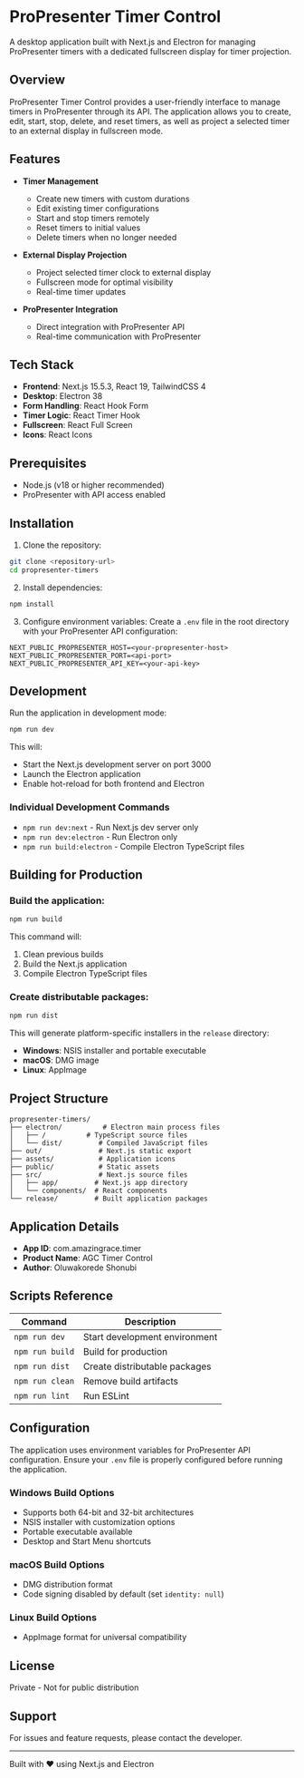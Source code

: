 # ProPresenter Timer Control

A desktop application built with Next.js and Electron for managing ProPresenter timers with a dedicated fullscreen display for timer projection.

## Overview

ProPresenter Timer Control provides a user-friendly interface to manage timers in ProPresenter through its API. The application allows you to create, edit, start, stop, delete, and reset timers, as well as project a selected timer to an external display in fullscreen mode.

## Features

- **Timer Management**
  - Create new timers with custom durations
  - Edit existing timer configurations
  - Start and stop timers remotely
  - Reset timers to initial values
  - Delete timers when no longer needed

- **External Display Projection**
  - Project selected timer clock to external display
  - Fullscreen mode for optimal visibility
  - Real-time timer updates

- **ProPresenter Integration**
  - Direct integration with ProPresenter API
  - Real-time communication with ProPresenter

## Tech Stack

- **Frontend**: Next.js 15.5.3, React 19, TailwindCSS 4
- **Desktop**: Electron 38
- **Form Handling**: React Hook Form
- **Timer Logic**: React Timer Hook
- **Fullscreen**: React Full Screen
- **Icons**: React Icons

## Prerequisites

- Node.js (v18 or higher recommended)
- ProPresenter with API access enabled

## Installation

1. Clone the repository:
```bash
git clone <repository-url>
cd propresenter-timers
```

2. Install dependencies:
```bash
npm install
```

3. Configure environment variables:
Create a `.env` file in the root directory with your ProPresenter API configuration:
```env
NEXT_PUBLIC_PROPRESENTER_HOST=<your-propresenter-host>
NEXT_PUBLIC_PROPRESENTER_PORT=<api-port>
NEXT_PUBLIC_PROPRESENTER_API_KEY=<your-api-key>
```

## Development

Run the application in development mode:

```bash
npm run dev
```

This will:
- Start the Next.js development server on port 3000
- Launch the Electron application
- Enable hot-reload for both frontend and Electron

### Individual Development Commands

- `npm run dev:next` - Run Next.js dev server only
- `npm run dev:electron` - Run Electron only
- `npm run build:electron` - Compile Electron TypeScript files

## Building for Production

### Build the application:
```bash
npm run build
```

This command will:
1. Clean previous builds
2. Build the Next.js application
3. Compile Electron TypeScript files

### Create distributable packages:
```bash
npm run dist
```

This will generate platform-specific installers in the `release` directory:
- **Windows**: NSIS installer and portable executable
- **macOS**: DMG image
- **Linux**: AppImage

## Project Structure

```
propresenter-timers/
├── electron/          # Electron main process files
│   ├── /          # TypeScript source files
│   └── dist/         # Compiled JavaScript files
├── out/              # Next.js static export
├── assets/           # Application icons
├── public/           # Static assets
├── src/              # Next.js source files
│   ├── app/         # Next.js app directory
│   └── components/  # React components
└── release/         # Built application packages
```

## Application Details

- **App ID**: com.amazingrace.timer
- **Product Name**: AGC Timer Control
- **Author**: Oluwakorede Shonubi

## Scripts Reference

| Command | Description |
|---------|-------------|
| `npm run dev` | Start development environment |
| `npm run build` | Build for production |
| `npm run dist` | Create distributable packages |
| `npm run clean` | Remove build artifacts |
| `npm run lint` | Run ESLint |

## Configuration

The application uses environment variables for ProPresenter API configuration. Ensure your `.env` file is properly configured before running the application.

### Windows Build Options
- Supports both 64-bit and 32-bit architectures
- NSIS installer with customization options
- Portable executable available
- Desktop and Start Menu shortcuts

### macOS Build Options
- DMG distribution format
- Code signing disabled by default (set `identity: null`)

### Linux Build Options
- AppImage format for universal compatibility

## License

Private - Not for public distribution

## Support

For issues and feature requests, please contact the developer.

---

Built with ❤️ using Next.js and Electron
